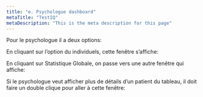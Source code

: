 ```yaml
---
title: "e. Psychologue dashboard"
metaTitle: "TestIQ"
metaDescription: "This is the meta description for this page"
---
```


Pour le psychologue il a deux options:

En cliquant sur l’option du individuels, cette fenêtre s’affiche: 


En cliquant sur Statistique Globale, on passe vers une autre fenêtre qui affiche:


Si le psychologue veut afficher plus de détails d’un patient du tableau, il doit faire un double clique pour aller à cette fenêtre: